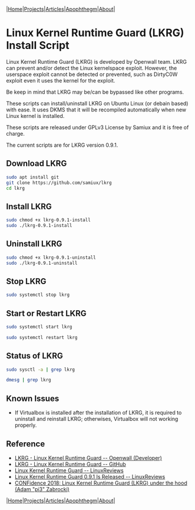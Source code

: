 |[Home](/README.md)|[Projects](/projects.md)|[Articles](/articles.md)|[Apophthegm](/apophthegm.md)|[About](/about.md)|

# Linux Kernel Runtime Guard (LKRG) Install Script

Linux Kernel Runtime Guard (LKRG) is developed by Openwall team.  LKRG can prevent and/or detect the Linux kernelspace exploit.  However, the userspace exploit cannot be detected or prevented, such as DirtyC0W exploit even it uses the kernel for the exploit.

Be keep in mind that LKRG may be/can be bypassed like other programs.

These scripts can install/uninstall LKRG on Ubuntu Linux (or debain based) with ease.  It uses DKMS that it will be recompiled automatically when new Linux kernel is installed.

These scripts are released under GPLv3 License by Samiux and it is free of charge.

The current scripts are for LKRG version 0.9.1.

## Download LKRG

```bash
sudo apt install git
git clone https://github.com/samiux/lkrg
cd lkrg
```

## Install LKRG

```bash
sudo chmod +x lkrg-0.9.1-install
sudo ./lkrg-0.9.1-install
```

## Uninstall LKRG

```bash
sudo chmod +x lkrg-0.9.1-uninstall
sudo ./lkrg-0.9.1-uninstall
```

## Stop LKRG

```bash
sudo systemctl stop lkrg
```

## Start or Restart LKRG

```bash
sudo systemctl start lkrg

sudo systemctl restart lkrg
```

## Status of LKRG

```bash
sudo sysctl -a | grep lkrg

dmesg | grep lkrg
```

## Known Issues

- If Virtualbox is installed after the installation of LKRG, it is required to uninstall and reinstall LKRG; otherwises, Virtualbox will not working properly.  

## Reference 

- [LKRG - Linux Kernel Runtime Guard -- Openwall (Developer)](https://www.openwall.com/lkrg/)  
- [LKRG - Linux Kernel Runtime Guard -- GitHub](https://github.com/openwall/lkrg)  
- [Linux Kernel Runtime Guard -- LinuxReviews](https://linuxreviews.org/Linux_Kernel_Runtime_Guard)  
- [Linux Kernel Runtime Guard 0.9.1 Is Released -- LinuxReviews](https://linuxreviews.org/Linux_Kernel_Runtime_Guard_0.9.1_Is_Released)  
- [CONFidence 2018: Linux Kernel Runtime Guard (LKRG) under the hood (Adam "pi3" Zabrocki)](https://www.youtube.com/watch?v=tOiPM692DOM)  

|[Home](/README.md)|[Projects](/projects.md)|[Articles](/articles.md)|[Apophthegm](/apophthegm.md)|[About](/about.md)|
